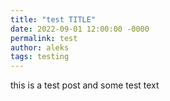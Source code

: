 ```yaml
---
title: "test TITLE"
date: 2022-09-01 12:00:00 -0000
permalink: test
author: aleks
tags: testing
---
```

this is a test post and some test text 
